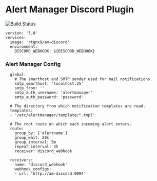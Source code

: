 # Alert Manager Discord Plugin

[![Build Status](https://ci.revlabs.xyz/api/badges/rtgnx/am-discord/status.svg)](https://ci.revlabs.xyz/rtgnx/am-discord)

```YML
version: '3.8'
services:
  image: 'rtgnx9/am-discord'
  environment:
    DISCORD_WEBHOOK: ${DISCORD_WEBHOOK}
```


### Alert Manager Config

```YML
  global:
    # The smarthost and SMTP sender used for mail notifications.
    smtp_smarthost: 'localhost:25'
    smtp_from: ''
    smtp_auth_username: 'alertmanager'
    smtp_auth_password: 'password'

  # The directory from which notification templates are read.
  templates: 
  - '/etc/alertmanager/template/*.tmpl'

  # The root route on which each incoming alert enters.
  route:
    group_by: ['alertname']
    group_wait: 20s
    group_interval: 5m
    repeat_interval: 3h 
    receiver: discord_webhook

  receivers:
  - name: 'discord_webhook'
    webhook_configs:
    - url: 'http://am-discord:9094'
```